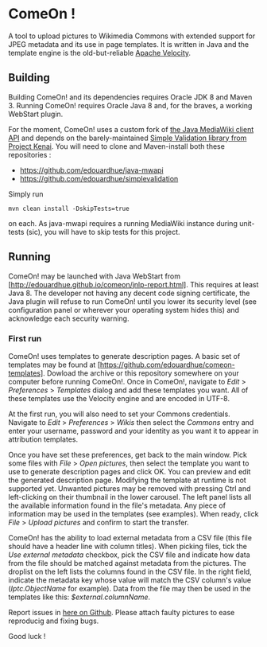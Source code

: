 ComeOn !
========

A tool to upload pictures to Wikimedia Commons with extended support for JPEG metadata and its use in page templates. It is written in Java and the template engine is the old-but-reliable [Apache Velocity](https://velocity.apache.org/engine/releases/velocity-1.7/user-guide.html).

## Building

Building ComeOn! and its dependencies requires Oracle JDK 8 and Maven 3. Running ComeOn! requires Oracle Java 8 and, for the braves, a working WebStart plugin.

For the moment, ComeOn! uses a custom fork of [the Java MediaWiki client API](https://github.com/wikimedia/java-mwapi) and depends on the barely-maintained [Simple Validation library from Project Kenai](https://kenai.com/projects/simplevalidation/). You will need to clone and Maven-install both these repositories :
* https://github.com/edouardhue/java-mwapi
* https://github.com/edouardhue/simplevalidation

Simply run
```shell
mvn clean install -DskipTests=true
```
on each. As java-mwapi requires a running MediaWiki instance during unit-tests (sic), you will have to skip tests for this project.

##  Running

ComeOn! may be launched with Java WebStart from [http://edouardhue.github.io/comeon/jnlp-report.html]. This requires at least Java 8. The developer not having any decent code signing certificate, the Java plugin will refuse to run ComeOn! until you lower its security level (see configuration panel or wherever your operating system hides this) and acknowledge each security warning.

### First run

ComeOn! uses templates to generate description pages. A basic set of templates may be found at [https://github.com/edouardhue/comeon-templates]. Dowload the archive or this repository somewhere on your computer before running ComeOn!. Once in ComeOn!, navigate to *Edit* > *Preferences* > *Templates* dialog and add these templates you want. All of these templates use the Velocity engine and are encoded in UTF-8.

At the first run, you will also need to set your Commons credentials. Navigate to *Edit* > *Preferences* > *Wikis* then select the *Commons* entry and enter your username, password and your identity as you want it to appear in attribution templates.

Once you have set these preferences, get back to the main window. Pick some files with *File* > *Open pictures*, then select the template you want to use to generate description pages and click OK. You can preview and edit the generated description page. Modifying the template at runtime is not supported yet. Unwanted pictures may be removed with pressing Ctrl and left-clicking on their thumbnail in the lower carousel. The left panel lists all the available information found in the file's metadata. Any piece of information may be used in the templates (see examples). When ready, click *File* > *Upload pictures* and confirm to start the transfer.

ComeOn! has the ability to load external metadata from a CSV file (this file should have a header line with column titles). When picking files, tick the *Use external metadata* checkbox, pick the CSV file and indicate how data from the file should be matched against metadata from the pictures. The droplist on the left lists the columns found in the CSV file. In the right field, indicate the metadata key whose value will match the CSV column's value (*Iptc.ObjectName* for example). Data from the file may then be used in the templates like this: *$external.columnName*.

Report issues in [here on Github](https://github.com/edouardhue/comeon/issues). Please attach faulty pictures to ease reproducig and fixing bugs.

Good luck !

